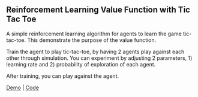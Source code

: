 ## Reinforcement Learning Value Function with Tic Tac Toe

A simple reinforcement learning algorithm for agents to learn the game tic-tac-toe. This demonstrate the purpose of the value function.

Train the agent to play tic-tac-toe, by having 2 agents play against each other through simulation. You can experiment by adjusting 2 parameters, 1) learning rate and 2) probability of exploration of each agent.

After training, you can play against the agent.

[Demo](https://lonedune.github.io/demos/rl-value-function-tic-tac-toe) |
[Code](https://github.com/lonedune/demos/tree/master/src/app/components/rl-value-function-tic-tac-toe)
